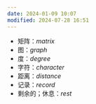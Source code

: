```yaml
---
date: 2024-01-09 10:07
modified: 2024-07-28 16:51
---
```


- 矩阵：*matrix*
- 图：*graph*
- 度：*degree*
- 字符：*character*
- 距离：*distance*
- 记录：*record*
- 剩余的；休息：*rest*
